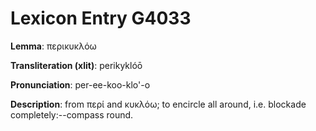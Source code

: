 # Lexicon Entry G4033

**Lemma**: περικυκλόω

**Transliteration (xlit)**: perikyklóō

**Pronunciation**: per-ee-koo-klo'-o

**Description**:
from περί and κυκλόω; to encircle all around, i.e. blockade completely:--compass round.
